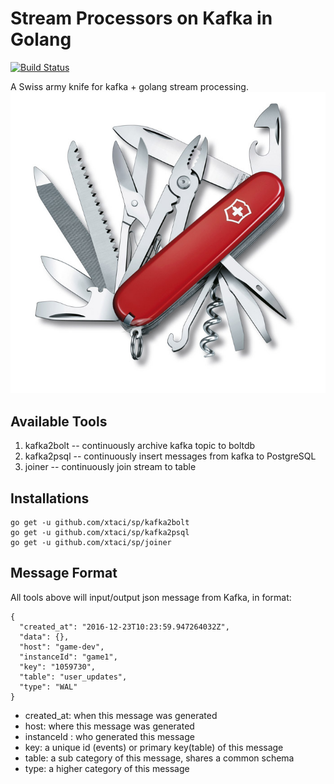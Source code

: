 # Stream Processors on Kafka in Golang

[![Build Status][1]][2]

[1]: https://travis-ci.org/xtaci/sp.svg?branch=master
[2]: https://travis-ci.org/xtaci/sp

A Swiss army knife for kafka + golang stream processing.
![swiss](swiss-army.jpg)

## Available Tools
1. kafka2bolt -- continuously archive kafka topic to boltdb
2. kafka2psql -- continuously insert messages from kafka to PostgreSQL
3. joiner -- continuously join stream to table


## Installations
```
go get -u github.com/xtaci/sp/kafka2bolt
go get -u github.com/xtaci/sp/kafka2psql
go get -u github.com/xtaci/sp/joiner
```

## Message Format
All tools above will input/output json message from Kafka, in format:
```
{
  "created_at": "2016-12-23T10:23:59.947264032Z",
  "data": {},
  "host": "game-dev",
  "instanceId": "game1",
  "key": "1059730",
  "table": "user_updates",
  "type": "WAL"
}
```

* created_at: when this message was generated
* host: where this message was generated
* instanceId : who generated this message
* key: a unique id (events) or primary key(table) of this message
* table: a sub category of this message, shares a common schema
* type: a higher category of this message
